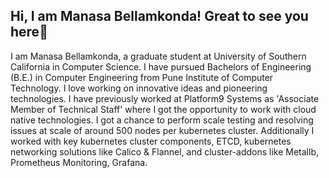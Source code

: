 ## Hi, I am Manasa Bellamkonda! Great to see you here👋

I am Manasa Bellamkonda, a graduate student at University of Southern California in Computer Science. I have pursued Bachelors of Engineering (B.E.) in Computer Engineering from Pune Institute of Computer Technology. I love working on innovative ideas and pioneering technologies. I have previously worked at Platform9 Systems as 'Associate Member of Technical Staff' where I got the opportunity to work with cloud native technologies. I got a chance to perform scale testing and resolving issues at scale of around 500 nodes per kubernetes cluster. Additionally I worked with key kubernetes cluster components, ETCD, kubernetes networking solutions like Calico & Flannel, and cluster-addons like Metallb, Prometheus Monitoring, Grafana. 

<!--
**manasabsv26/manasabsv26** is a ✨ _special_ ✨ repository because its `README.md` (this file) appears on your GitHub profile.

Here are some ideas to get you started:

- 🔭 I’m currently working on ...
- 🌱 I’m currently learning ...
- 👯 I’m looking to collaborate on ...
- 🤔 I’m looking for help with ...
- 💬 Ask me about ...
- 📫 How to reach me: ...
- 😄 Pronouns: ...
- ⚡ Fun fact: ...
-->
